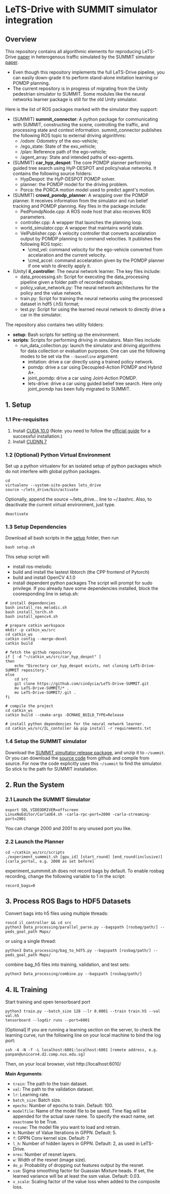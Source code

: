 #
# LeTS-Drive with SUMMIT simulator integration
## Overview
This repository contains all algorithmic elements for reproducing LeTS-Drive [paper](https://arxiv.org/abs/1905.12197) in heterogenous traffic simulated by the SUMMIT simulator [paper](https://www.dropbox.com/s/fs0e9j4o0r80e82/SUMMIT.pdf?dl=0).
* Even though this repository implements the full LeTS-Drive pipeline, you can easily down-grade it to perform stand-alone imitation learning or POMDP planning.
* The current repository is in progress of migrating from the Unity pedestrian simulator to SUMMIT. Some modules like the neural networks learner package is still for the old Unity simulator.

Here is the list of ROS packages marked with the simulator they support:
* (SUMMIT) __summit_connector__: A python package for communicating with SUMMIT, constructing the scene, controlling the traffic, and processing state and context information. summit_connector publishes the following ROS topic to external driving algorithms: 
    * /odom: Odometry of the exo-vehicle;
    * /ego_state: State of the exo_vehicle;
    * /plan: Reference path of the ego-vehicle;
    * /agent_array: State and intended paths of exo-agents.
* (SUMMIT) __car_hyp_despot__: The core POMDP planner performing guided tree search using HyP-DESPOT and policy/value networks. It contains the following source folders:
    * HypDespot: the HyP-DESPOT POMDP solver.
    * planner: the POMDP model for the driving problem.
    * Porca: the PORCA motion model used to predict agent's motion.
* (SUMMIT) __crowd_pomdp_planner__: A wrapping over the POMDP planner. It receives information from the simulator and run belief tracking and POMDP planning. Key files in the package include:
    * PedPomdpNode.cpp: A ROS node host that also receives ROS parameters.
    * controller.cpp: A wrapper that launches the planning loop.
    * world_simulator.cpp: A wrapper that maintains world state.
    * VelPublisher.cpp: A velocity controller that converts accelaration output by POMDP planning to command velocities. It publishes the following ROS topic:
        * \cmd_vel: command velocity for the ego-vehicle converted from accelaration and the current velocity.
        * \cmd_accel: command accelaration given by the POMDP planner if one wish to directly apply it.
* (Unity) __il_controller__: The neural network learner. The key files include:
    * data_processing.sh: Script for executing the data_processing pipeline given a folder path of recorded rosbags;
    * policy_value_network.py: The neural network architectures for the policy and the value network.
    * train.py: Script for training the neural networks using the processed dataset in hdf5 (.h5) format;
    * test.py: Script for using the learned neural network to directly drive a car in the simulator.

The repository also contains two utility folders:
* __setup__: Bash scripts for setting up the environment.
* __scripts__: Scripts for performing driving in simulators. Main files include:
   * run_data_collection.py: launch the simulator and driving algorithms for data collection or evaluation purposes. One can use the following modes to be set via the `--basedline` argument:
      * imitation: drive a car directly using a trained policy network.
      * pomdp: drive a car using Decoupled-Action POMDP and Hybrid A*.
      * joint_pomdp: drive a car using Joint-Action POMDP.
      * lets-drive: drive a car using guided belief tree search.
      Here only joint_pomdp has been fully migrated to SUMMIT.
## 1. Setup
### 1.1 Pre-requisites
1. Install [CUDA 10.0](https://developer.nvidia.com/cuda-10.0-download-archive) (Note: you need to follow the [official guide](https://docs.nvidia.com/cuda/cuda-installation-guide-linux/index.html) for a successful installation.)
2. Install [CUDNN 7](https://docs.nvidia.com/deeplearning/sdk/cudnn-install/index.html)
### 1.2 (Optional) Python Virtual Environment
Set up a python virtualenv for an isolated setup of python packages which do not interfere with global python packages.
```
cd
virtualenv --system-site-packes lets_drive 
source ~/lets_drive/bin/activate
```
Optionally, append the source ~/lets_drive... line to ~/.bashrc. Also, to deactivate the current virtual environment, just type.
```
deactivate
```
### 1.3 Setup Dependencies
Download all bash scripts in the [setup](./setup) folder, then run
```
bash setup.sh
```
This setup script will:
* install ros-melodic
* build and install the lastest libtorch (the CPP frontend of Pytorch)
* build and install OpenCV 4.1.0
* install dependent python packages
The script will prompt for sudo privilege.
If you already have some dependencies installed, block the cooresponding line in setup.sh:
```
# install dependencies
bash install_ros_melodic.sh
bash install_torch.sh
bash install_opencv4.sh

# prepare catkin workspace
mkdir -p catkin_ws/src
cd catkin_ws
catkin config --merge-devel
catkin build

# fetch the github repository
if [ -d "~/catkin_ws/src/car_hyp_despot" ] 
then
    echo "Directory car_hyp_despot exists, not cloning LeTS-Drive-SUMMIT repository." 
else
    cd src
    git clone https://github.com/cindycia/LeTS-Drive-SUMMIT.git    
    mv LeTS-Drive-SUMMIT/* .
    mv LeTS-Drive-SUMMIT/.git .
fi

# compile the project
cd catkin_ws
catkin build --cmake-args -DCMAKE_BUILD_TYPE=Release

# install python dependencies for the neural network learner.
cd catkin_ws/src/IL_contoller && pip install -r requirements.txt
```
### 1.4 Setup the SUMMIT simulator
Download the [SUMMIT simultator release package](https://www.dropbox.com/s/3cnjktij8vtfn56/summit.zip?dl=0), and unzip it to `~/summit`. 
Or you can download the [source code](https://github.com/AdaCompNUS/carla.git) from github and compile from source.
For now the code explicitly uses this `~/summit` to find the simulator. So stick to the path for SUMMIT installation.

## 2. Run the System
### 2.1 Launch the SUMMIT Simulator
```
export SDL_VIDEODRIVER=offscreen
LinuxNoEditor/CarlaUE4.sh -carla-rpc-port=2000 -carla-streaming-port=2001
```
You can change 2000 and 2001 to any unused port you like.
### 2.2 Launch the Planner
```
cd ~/catkin_ws/src/scripts
./experiment_summmit.sh [gpu_id] [start_round] [end_round(inclusive)] [carla_portal, e.g. 2000 as set before]
```
experiment_summmit.sh does not record bags by default. To enable rosbag recording, change the following variable to 1 in the script:
```
record_bags=0
```
## 3. Process ROS Bags to HDF5 Datasets
Convert bags into h5 files using multiple threads:
```
roscd il_controller && cd src
python3 Data_processing/parallel_parse.py --bagspath [rosbag/path/] --peds_goal_path Maps/
```
or using a single thread:
```
python3 Data_processing/bag_to_hdf5.py --bagspath [rosbag/path/] --peds_goal_path Maps/
```
combine bag_h5 files into training, validation, and test sets:
```
python3 Data_processing/combine.py --bagspath [rosbag/path/]
```
## 4. IL Training
Start training and open tensorboard port
```
python3 train.py --batch_size 128 --lr 0.0001 --train train.h5 --val val.h5
tensorboard --logdir runs --port=6001
```
[Optional] If you are running a learning section on the server, to check the learning curve, run the following line on your local machine to bind the log port:
```
ssh -4 -N -f -L localhost:6001:localhost:6001 [remote address, e.g. panpan@unicorn4.d2.comp.nus.edu.sg]
```
Then, on your local browser, visit http://localhost:6010/

**Main Arguments**:
- `train`: The path to the train dataset.
- `val`: The path to the validation dataset.
- `lr`: Learning rate.
- `batch_size`: Batch size. 
- `epochs`: Number of epochs to train. Default: 100.
- `modelfile`: Name of the model file to be saved. Time flag will be appended for the actual save name. To specify the exact name, set `exactname` to be True.
- `resume`: The model file you want to load and retrain.
- `k`: Number of Value Iterations in GPPN. Default: 5.
- `f`: GPPN Conv kernel size. Default: 7
- `l_h`: Number of hidden layers in GPPN. Default: 2, as used in LeTS-Drive.
- `nres`: Number of resnet layers.
- `w`: Width of the resnet (image size).
- `do_p`: Probability of dropping out features output by the resnet.
- `ssm`: Sigma smoothing factor for Guassian Mixture heads. If set, the learned variance will be at least the ssm value. Default: 0.03.
- `v_scale`: Scaling factor of the value loss when added to the composite loss.
